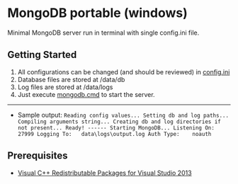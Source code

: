 # MongoDB portable (windows)

Minimal MongoDB server run in terminal with single config.ini file. 

## Getting Started

1. All configurations can be changed (and should be reviewed) in [config.ini](/config.ini)
2. Database files are stored at /data/db
3. Log files are stored at /data/logs
4. Just execute [mongodb.cmd](/mongodb.cmd) to start the server.

***

* Sample output:
    `
        Reading config values...
        Setting db and log paths...
        Compiling arguments string...
        Creating db and log directories if not present...
        Ready!
        ------
        Starting MongoDB...
        Listening On: 27999
        Logging To:   data\logs\output.log
        Auth Type:    noauth
    `

## Prerequisites

* [Visual C++ Redistributable Packages for Visual Studio 2013](https://www.microsoft.com/en-us/download/details.aspx?id=40784)